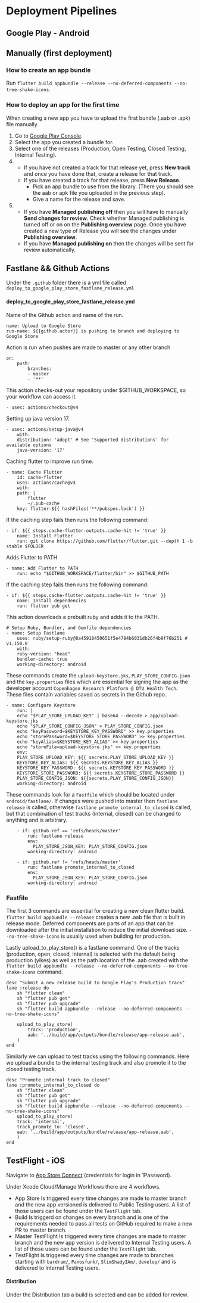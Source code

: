 # Deployment Pipelines

## Google Play - Android

## Manually (first deployment)

### How to create an app bundle

Run `flutter build appbundle --release --no-deferred-components --no-tree-shake-icons`.

### How to deploy an app for the first time

When creating a new app you have to upload the first bundle (.aab or .apk) file manually.

1. Go to [Google Play Console](https://play.google.com/console/u/0/developers/7586883457853191627/app-list).
2. Select the app you created a bundle for.
3. Select one of the releases (Production, Open Testing, Closed Testing, Internal Testing).
4. - If you have not created a track for that release yet, press **New track** and once you have done that, create a release for that track.
   - If you have created a track for that release, press **New Release**.
     - Pick an app bundle to use from the library. (There you should see the aab or apk file you uploaded in the previous step).
     - Give a name for the release and save.
5. - If you have **Managed publishing off** then you will have to manually **Send changes for review**.
     Check whether Managed publishing is turned off or on on the **Publishing overview** page.
     Once you have created a new type of Release you will see the changes under **Publishing overview**.
   - If you have **Managed publishing on** then the changes will be sent for review automatically.

## Fastlane && Github Actions

Under the `.github` folder there is a yml file called `deploy_to_google_play_store_fastlane_release.yml`

#### deploy_to_google_play_store_fastlane_release.yml

Name of the Github action and name of the run.

    name: Upload to Google Store
    run-name: ${{github.actor}} is pushing to branch and deploying to Google Store

Action is run when pushes are made to master or any other branch

    on:
        push:
            branches:
            - master
            - '**'

This action checks-out your repository under $GITHUB_WORKSPACE, so your workflow can access it.

    - uses: actions/checkout@v4

Setting up java version 17.

    - uses: actions/setup-java@v4
        with:
        distribution: 'adopt' # See 'Supported distributions' for available options
        java-version: '17'

Caching flutter to improve run time.

    - name: Cache Flutter
        id: cache-flutter
        uses: actions/cache@v3
        with:
        path: |
            flutter
            ~/.pub-cache
        key: flutter-${{ hashFiles('**/pubspec.lock') }}


If the caching step fails then runs the following command:

    - if: ${{ steps.cache-flutter.outputs.cache-hit != 'true' }}
        name: Install Flutter
        run: git clone https://github.com/flutter/flutter.git --depth 1 -b stable $FOLDER

Adds Flutter to PATH

    - name: Add Flutter to PATH
        run: echo "$GITHUB_WORKSPACE/flutter/bin" >> $GITHUB_PATH

If the caching step fails then runs the following command:

    - if: ${{ steps.cache-flutter.outputs.cache-hit != 'true' }}
        name: Install dependencies
        run: flutter pub get

This action downloads a prebuilt ruby and adds it to the PATH.


    # Setup Ruby, Bundler, and Gemfile dependencies
    - name: Setup Fastlane
        uses: ruby/setup-ruby@8a45918450651f5e4784b6031db26f4b9f76b251 # v1.150.0
        with:
        ruby-version: "head"
        bundler-cache: true
        working-directory: android

These commands create the `upload-keystore.jks`, `PLAY_STORE_CONFIG.json` and the `key.properties` files which are essential for signing the app as the developer account `Copenhagen Research Platform @ DTU Health Tech`. These files contain variables saved as secrets in the Github repo.

    - name: Configure Keystore
        run: |
        echo "$PLAY_STORE_UPLOAD_KEY" | base64 --decode > app/upload-keystore.jks
        echo "$PLAY_STORE_CONFIG_JSON" > PLAY_STORE_CONFIG.json
        echo "keyPassword=$KEYSTORE_KEY_PASSWORD" >> key.properties
        echo "storePassword=$KEYSTORE_STORE_PASSWORD" >> key.properties
        echo "keyAlias=$KEYSTORE_KEY_ALIAS" >> key.properties
        echo "storeFile=upload-keystore.jks" >> key.properties
        env:
        PLAY_STORE_UPLOAD_KEY: ${{ secrets.PLAY_STORE_UPLOAD_KEY }}
        KEYSTORE_KEY_ALIAS: ${{ secrets.KEYSTORE_KEY_ALIAS }}
        KEYSTORE_KEY_PASSWORD: ${{ secrets.KEYSTORE_KEY_PASSWORD }}
        KEYSTORE_STORE_PASSWORD: ${{ secrets.KEYSTORE_STORE_PASSWORD }}
        PLAY_STORE_CONFIG_JSON: ${{secrets.PLAY_STORE_CONFIG_JSON}}
        working-directory: android

These commands look for a `Fastfile` which should be located under `android/fastlane/`.
If changes were pushed into master then `fastlane release` is called, otherwise `fastlane promote_internal_to_closed` is called, but that combination of test tracks (internal, closed) can be changed to anything and is arbitrary.

        - if: github.ref == 'refs/heads/master'
            run: fastlane release
            env:
              PLAY_STORE_JSON_KEY: PLAY_STORE_CONFIG.json
            working-directory: android

        - if: github.ref != 'refs/heads/master' 
            run: fastlane promote_internal_to_closed
            env:
              PLAY_STORE_JSON_KEY: PLAY_STORE_CONFIG.json
            working-directory: android



### Fastfile


The first 3 commands are essential for creating a new clean flutter build. `flutter build appbundle --release` creates a new .aab file that is built in release mode. Deferred components are parts of an app that can be downloaded after the initial installation to reduce the initial download size. `--no-tree-shake-icons` is usually used when building for production.

Lastly upload_to_play_store() is a fastlane command. One of the tracks (production, open, closed, internal) is selected with the default being production (yikes) as well as the path location of the .aab created with the `flutter build appbundle --release --no-deferred-components --no-tree-shake-icons` command.

    desc "Submit a new release build to Google Play's Production track"
    lane :release do
        sh "flutter clean"
        sh "flutter pub get"
        sh "flutter pub upgrade"
        sh "flutter build appbundle --release --no-deferred-components --no-tree-shake-icons"

        upload_to_play_store(
            track: 'production',
            aab: '../build/app/outputs/bundle/release/app-release.aab',
        )
    end

Similarly we can upload to test tracks using the following commands. Here we upload a bundle to the internal testing track and also promote it to the closed testing track. 

    desc "Promote internal track to closed"
    lane :promote_internal_to_closed do
        sh "flutter clean"
        sh "flutter pub get"
        sh "flutter pub upgrade"
        sh "flutter build appbundle --release --no-deferred-components --no-tree-shake-icons"
        upload_to_play_store(
        track: 'internal',
        track_promote_to: 'closed',
        aab: '../build/app/outputs/bundle/release/app-release.aab',
        )
    end

## TestFlight - iOS
Navigate to [App Store Connect](https://appstoreconnect.apple.com/apps/1569798025/distribution/ios/version/inflight) (credentials for login in 1Password). 

Under Xcode Cloud/Manage Workflows there are 4 workflows.
- App Store 
    Is triggered every time changes are made to master branch and the new app versioned is delivered to Public Testing users. A list of those users can be found under the `TestFlight` tab. 
- Build
    Is triggerd on changes on every branch and is one of the requirements needed to pass all tests on GitHub required to make a new PR to master branch.
- Master TestFlight 
    Is triggered every time changes are made to master branch and the new app version is delivered to Internal Testing users. A list of those users can be found under the `TestFlight` tab.
- TestFlight
    Is triggered every time changes are made to branches starting with `bardram/`, `Panosfunk/`, `SlimShadyIAm/`, `develop/` and is delivered to Internal Testing users.

#### Distribution

Under the Distribution tab a build is selected and can be added for review.